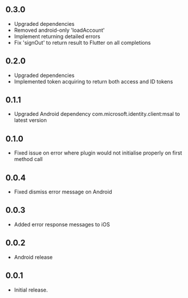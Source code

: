 ## 0.3.0

* Upgraded dependencies
* Removed android-only 'loadAccount'
* Implement returning detailed errors
* Fix 'signOut' to return result to Flutter on all completions

## 0.2.0

* Upgraded dependencies
* Implemented token acquiring to return both access and ID tokens

## 0.1.1

* Upgraded Android dependency com.microsoft.identity.client:msal to latest version

## 0.1.0

* Fixed issue on error where plugin would not initialise properly on first method call


## 0.0.4

* Fixed dismiss error message on Android


## 0.0.3

* Added error response messages to iOS


## 0.0.2

* Android release


## 0.0.1

* Initial release.
